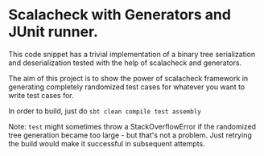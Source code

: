 # Scalacheck with Generators and JUnit runner.

This code snippet has a trivial implementation of a binary tree serialization
and deserialization tested with the help of scalacheck and generators. 

The aim of this project is to show the power of scalacheck framework in
generating completely randomized test cases for whatever you want to write test
cases for.

In order to build, just do `sbt clean compile test assembly`

Note: `test` might sometimes throw a StackOverflowError if the randomized tree
generation became too large - but that's not a problem. Just retrying the build
would make it successful in subsequent attempts.

